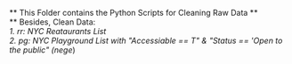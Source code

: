 ** This Folder contains the Python Scripts for Cleaning Raw Data **
<br/>
** Besides, Clean Data:
<br/>
*1. rr: NYC Reataurants List*
<br/>
*2. pg: NYC Playground List with "Accessiable == T" & "Status == 'Open to the public" (nege*) 

